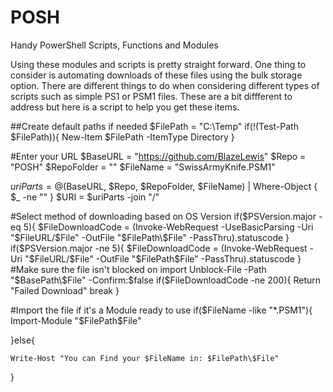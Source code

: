 # POSH
Handy PowerShell Scripts, Functions and Modules


Using these modules and scripts is pretty straight forward.  One thing to consider is automating downloads of these files using the bulk storage option.  There are different things to do when considering different types of scripts such as simple PS1 or PSM1 files.  These are a bit diffferent to address but here is a script to help you get these items.

##Create default paths if needed
$FilePath = "C:\Temp"
if(!(Test-Path $FilePath)){
    New-Item $FilePath -ItemType Directory
}

#Enter your URL
$BaseURL = "https://github.com/BlazeLewis"
$Repo = "POSH"
$RepoFolder = ""
$FileName = "SwissArmyKnife.PSM1"

$uriParts = @($BaseURL, $Repo, $RepoFolder, $FileName) | Where-Object { $_ -ne "" }
$URI = $uriParts -join "/"

#Select method of downloading based on OS Version
if($PSVersion.major -eq 5){
    $FileDownloadCode =  (Invoke-WebRequest -UseBasicParsing -Uri "$FileURL/$File" -OutFile "$FilePath\$File" -PassThru).statuscode
}
if($PSVersion.major -ne 5){
    $FileDownloadCode = (Invoke-WebRequest -Uri "$FileURL/$File" -OutFile "$FilePath\$File" -PassThru).statuscode
}
#Make sure the file isn't blocked on import
Unblock-File -Path "$BasePath\$File" -Confirm:$false
if($FileDownloadCode -ne 200){
    Return "Failed Download"
    break
}

#Import the file if it's a Module ready to use
if($FileName -like "*.PSM1"){
    Import-Module "$FilePath\$File"

}else{

    Write-Host "You can Find your $FileName in: $FilePath\$File"
}

